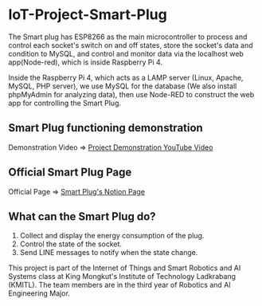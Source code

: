 # IoT-Project-Smart-Plug

The Smart plug has ESP8266 as the main microcontroller to process and control each socket's switch on and off states, store the socket's data and condition to MySQL, and control and monitor data via the localhost web app(Node-red), which is inside Raspberry Pi 4.

Inside the Raspberry Pi 4, which acts as a LAMP server (Linux, Apache, MySQL, PHP server), we use MySQL for the database (We also install phpMyAdmin for analyzing data), then use Node-RED to construct the web app for controlling the Smart Plug.

## Smart Plug functioning demonstration
Demonstration Video => [Project Demonstration YouTube Video](https://youtu.be/FFx-KPFvHos)

## Official Smart Plug Page
Official Page => [Smart Plug's Notion Page](https://gem-toast-375.notion.site/Smart-plug-d28bfbf477734b41ad5f5a393770ff33)

## What can the Smart Plug do?
1. Collect and display the energy consumption of the plug.
2. Control the state of the socket.
3. Send LINE messages to notify when the state change.

This project is part of the Internet of Things and Smart Robotics and AI Systems class at King Mongkut's Institute of Technology Ladkrabang (KMITL). The team members are in the third year of Robotics and AI Engineering Major.
